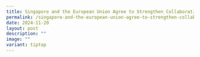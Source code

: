 ```yaml
---
title: Singapore and the European Union Agree to Strengthen Collaboration on AI Safety
permalink: /singapore-and-the-european-union-agree-to-strengthen-collaboration-on-ai-safety/
date: 2024-11-20
layout: post
description: ""
image: ""
variant: tiptap
---
```

